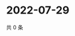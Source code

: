 # 2022-07-29

共 0 条

<!-- BEGIN WEIBO -->
<!-- 最后更新时间 Fri Jul 29 2022 02:21:24 GMT+0800 (China Standard Time) -->

<!-- END WEIBO -->
